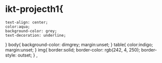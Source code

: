 # ikt-projecth1{
    text-align: center;
    color:aqua;
    background-color: grey;
    text-decoration: underline;
}
body{
    background-color: dimgrey;
    margin:unset;
}
table{
    color:indigo;
    margin:unset;
}
img{
    border:solid;
    border-color: rgb(242, 4, 250);
    border-style: outset;
}
,

